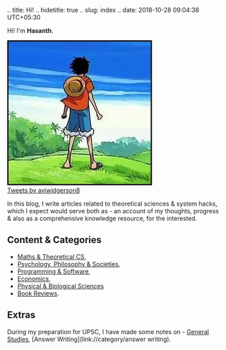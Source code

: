 .. title: Hi!
.. hidetitle: true
.. slug: index
.. date: 2018-10-28 09:04:38 UTC+05:30

Hi! I'm **Hasanth**.

<div class="twitter-feed">
    <div class="container">
        <div class="row">
			<div class="col-md-8" style="padding-left: 0;">
				<img src="/images/luffy.jpg">
			</div>
            <div class="col-md-4">
              <!-- Twitter Embed Code -->
               <a class="twitter-timeline" data-width="250" data-height="350" href="https://twitter.com/aviwidgerson8?ref_src=twsrc%5Etfw">Tweets by aviwidgerson8</a> <script async src="https://platform.twitter.com/widgets.js" charset="utf-8"></script>
               <!-- / Twitter Embed Code -->
            </div>
        </div>
    </div>
</div>


In this blog, I write articles related to theoretical sciences & system hacks, which I expect would serve both as - an account of my thoughts, progress & also as a comprehensive knowledge resource, for the interested.

## Content & Categories 
- [Maths & Theoretical CS](link://tag/maths), 
- [Psychology, Philosophy & Societies](link://tag/humans), 
- [Programming & Software](link://tag/software), 
- [Economics](link://tag/economics), 
- [Physical & Biological Sciences](link://tag/science)
- [Book Reviews](link://tag/books).

## Extras
During my preparation for UPSC, I have made some notes on - [General Studies](link://category/upsc), [Answer Writing](link://category/answer writing).

 













